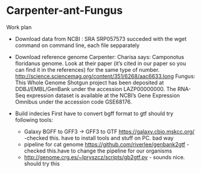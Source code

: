 # Carpenter-ant-Fungus
Work plan

- Download data from NCBI : SRA SRP057573
   succeded with the wget command on command line,
   each file sepparately
   
- Download reference genome
  Carpenter: Charisa says: Camponotus floridanus genome. Look at their paper
  (it’s cited in our paper so you can find it in the references) for the same type of number.
  http://science.sciencemag.org/content/351/6268/aac6633.long
  Fungus: This Whole Genome Shotgun project has been deposited at DDBJ/EMBL/GenBank
  under the accession LAZP00000000.
  The RNA-Seq expression dataset is available at the NCBI’s Gene Expression Omnibus
  under the accession code GSE68176.
  
- Build indecies 
  First have to convert bgff format to gtf
  should try following tools:
  - Galaxy BGFF to GFF3 -> GFF3 to GTF https://galaxy.cbio.mskcc.org/ -checked this. have to install tools and stuff on PC. bad way 
  - pipeline for cat genome https://github.com/riverlee/genbank2gtf -  checked this.have to change the pipeline for our organisms
  - http://genome.crg.es/~lpryszcz/scripts/gb2gtf.py - sounds nice. should try this

